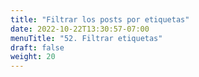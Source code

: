 ```yaml
---
title: "Filtrar los posts por etiquetas"
date: 2022-10-22T13:30:57-07:00
menuTitle: "52. Filtrar etiquetas"
draft: false
weight: 20
---
```


